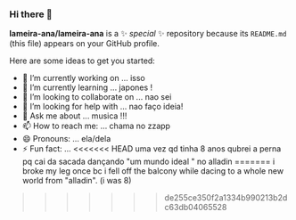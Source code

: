 ### Hi there 👋


**lameira-ana/lameira-ana** is a ✨ _special_ ✨ repository because its `README.md` (this file) appears on your GitHub profile.

Here are some ideas to get you started:

- 🔭 I’m currently working on ...
isso
- 🌱 I’m currently learning ...
japones !
- 👯 I’m looking to collaborate on ...
nao sei
- 🤔 I’m looking for help with ...
nao faço ideia!
- 💬 Ask me about ...
musica !!!
- 📫 How to reach me: ...
chama no zzapp
- 😄 Pronouns: ...
ela/dela
- ⚡ Fun fact: ...
<<<<<<< HEAD
uma vez qd tinha 8 anos qubrei a perna pq cai da sacada dançando "um mundo ideal " no alladin
=======
i broke my leg once bc i fell off the balcony while dacing to a whole new world from "alladin". (i was 8)
>>>>>>> de255ce350f2a1334b990213b2dc63db04065528

